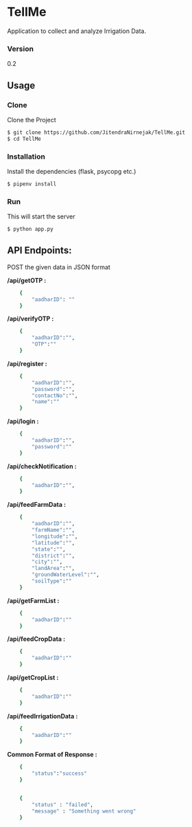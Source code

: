 # TellMe
Application to collect and analyze Irrigation Data.

### Version
0.2

## Usage

### Clone
Clone the Project

```sh
$ git clone https://github.com/JitendraNirnejak/TellMe.git
$ cd TellMe
```

### Installation

Install the dependencies (flask, psycopg etc.)

```sh
$ pipenv install
```

### Run

This will start the server

```sh
$ python app.py
```

## API Endpoints:

POST the given data in JSON format

**/api/getOTP :**
```sh
	{
		"aadharID": ""
	}
```


**/api/verifyOTP :**
```sh
	{
		"aadharID":"",
		"OTP":""
	}
```


**/api/register :**
```sh
	{
		"aadharID":"",
		"password":"",
		"contactNo":"",
		"name":""
	}
```


**/api/login :**
```sh
	{
		"aadharID":"",
		"password":""
	}
```


**/api/checkNotification :**
```sh
	{
		"aadharID":"",
	}
```


**/api/feedFarmData :**
```sh
	{
		"aadharID":"",
		"farmName":"",
		"longitude":"",
		"latitude":"",
		"state":"",
		"district":"",
		"city":"",
		"landArea":"",
		"groundWaterLevel":"",
		"soilType":""
	}
```


**/api/getFarmList :**
```sh
	{
		"aadharID":""
	}
```

**/api/feedCropData :**
```sh
	{
		"aadharID":""
	}
```

**/api/getCropList :**
```sh
	{
		"aadharID":""
	}
```

**/api/feedIrrigationData :**
```sh
	{
		"aadharID":""
	}
```


**Common Format of Response :**
```sh
	{
		"status":"success"
	}
```
```sh

	{
		"status" : "failed",
		"message" : "Something went wrong"
	}
```
